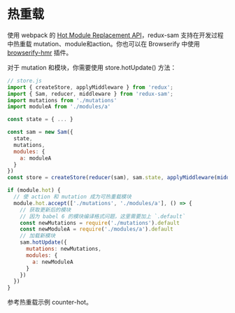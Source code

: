 # 热重载

使用 webpack 的 [Hot Module Replacement API](https://webpack.js.org/guides/hot-module-replacement/)，redux-sam 支持在开发过程中热重载 mutation、module和action。你也可以在 Browserify 中使用 [browserify-hmr](https://github.com/Macil/browserify-hmr) 插件。

对于 mutation 和模块，你需要使用 store.hotUpdate() 方法：

```js
// store.js
import { createStore, applyMiddleware } from 'redux';
import { Sam, reducer, middleware } from 'redux-sam';
import mutations from './mutations'
import moduleA from './modules/a'

const state = { ... }

const sam = new Sam({
  state,
  mutations,
  modules: {
    a: moduleA
  }
})
const store = createStore(reducer(sam), sam.state, applyMiddleware(middleware(sam)));

if (module.hot) {
  // 使 action 和 mutation 成为可热重载模块
  module.hot.accept(['./mutations', './modules/a'], () => {
    // 获取更新后的模块
    // 因为 babel 6 的模块编译格式问题，这里需要加上 `.default`
    const newMutations = require('./mutations').default
    const newModuleA = require('./modules/a').default
    // 加载新模块
    sam.hotUpdate({
      mutations: newMutations,
      modules: {
        a: newModuleA
      }
    })
  })
}

```

参考热重载示例 counter-hot。
